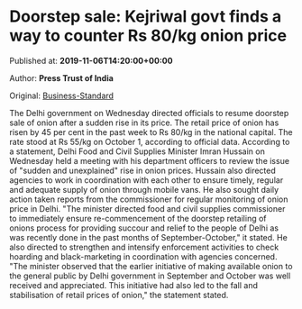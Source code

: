
# Doorstep sale: Kejriwal govt finds a way to counter Rs 80/kg onion price

Published at: **2019-11-06T14:20:00+00:00**

Author: **Press Trust of India**

Original: [Business-Standard](https://www.business-standard.com/article/pti-stories/delhi-govt-to-resume-doorstep-sale-of-onion-after-sudden-rise-in-price-119110601579_1.html)

The Delhi government on Wednesday directed officials to resume doorstep sale of onion after a sudden rise in its price.
The retail price of onion has risen by 45 per cent in the past week to Rs 80/kg in the national capital.
The rate stood at Rs 55/kg on October 1, according to official data.
According to a statement, Delhi Food and Civil Supplies Minister Imran Hussain on Wednesday held a meeting with his department officers to review the issue of "sudden and unexplained" rise in onion prices.
Hussain also directed agencies to work in coordination with each other to ensure timely, regular and adequate supply of onion through mobile vans.
He also sought daily action taken reports from the commissioner for regular monitoring of onion price in Delhi.
"The minister directed food and civil supplies commissioner to immediately ensure re-commencement of the doorstep retailing of onions process for providing succour and relief to the people of Delhi as was recently done in the past months of September-October," it stated.
He also directed to strengthen and intensify enforcement activities to check hoarding and black-marketing in coordination with agencies concerned.
"The minister observed that the earlier initiative of making available onion to the general public by Delhi government in September and October was well received and appreciated. This initiative had also led to the fall and stabilisation of retail prices of onion," the statement stated.
